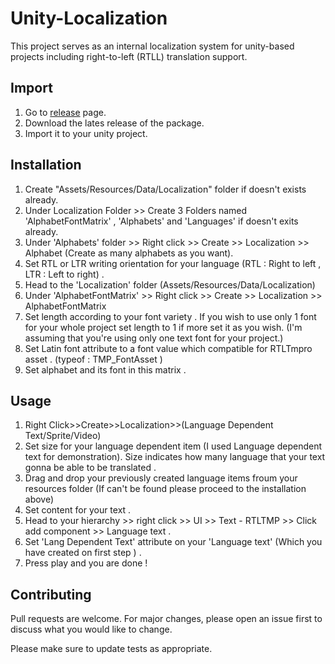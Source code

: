 # Unity-Localization

This project serves as an internal localization system for unity-based projects including right-to-left (RTLL) translation support.

## Import

1. Go to [release](https://github.com/ertanturan/Unity-Localization/releases) page.
2. Download the lates release of the package.
3. Import it to your unity project.

## Installation
1. Create "Assets/Resources/Data/Localization" folder if doesn't exists already.
2. Under Localization Folder >> Create 3 Folders named 'AlphabetFontMatrix' , 'Alphabets' and 'Languages' if doesn't exits already.
3. Under 'Alphabets' folder >> Right click >> Create >> Localization >> Alphabet (Create as many alphabets as you want).
4. Set RTL or LTR writing orientation for your language (RTL : Right to left , LTR : Left to right) .
5. Head to the 'Localization' folder (Assets/Resources/Data/Localization)
6. Under 'AlphabetFontMatrix' >> Right click >> Create >> Localization >> AlphabetFontMatrix
7. Set length according to your font variety . If you wish to use only 1 font for your whole project set length to 1 if more set it as you wish. 
(I'm assuming that you're using only one text font for your project.)
8. Set Latin font attribute to a font value which compatible for RTLTmpro asset . (typeof : TMP_FontAsset )
9. Set alphabet and its font in this matrix .

## Usage

1. Right Click>>Create>>Localization>>(Language Dependent Text/Sprite/Video)
2. Set size for your language dependent item (I used Language dependent text for demonstration). Size indicates how many language that your text gonna be able to be translated .
3. Drag and drop your previously created language items froum your resources folder (If can't be found please proceed to the installation above)
4. Set content for your text .
5. Head to your hierarchy >> right click >> UI >> Text - RTLTMP >> Click add component >> Language text .
6. Set 'Lang Dependent Text' attribute on your 'Language text' (Which you have created on first step ) .
7. Press play and you are done !



## Contributing
Pull requests are welcome. For major changes, please open an issue first to discuss what you would like to change.

Please make sure to update tests as appropriate.
